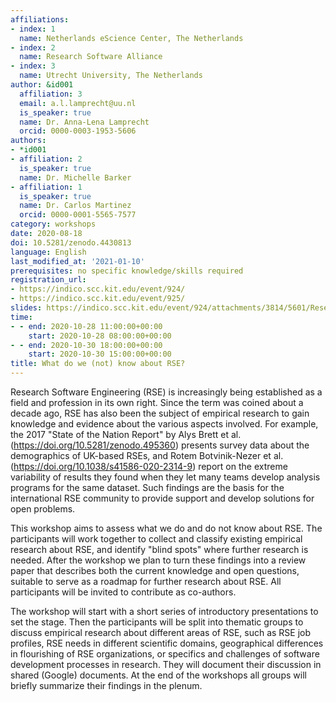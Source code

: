 ```yaml
---
affiliations:
- index: 1
  name: Netherlands eScience Center, The Netherlands
- index: 2
  name: Research Software Alliance
- index: 3
  name: Utrecht University, The Netherlands
author: &id001
  affiliation: 3
  email: a.l.lamprecht@uu.nl
  is_speaker: true
  name: Dr. Anna-Lena Lamprecht
  orcid: 0000-0003-1953-5606
authors:
- *id001
- affiliation: 2
  is_speaker: true
  name: Dr. Michelle Barker
- affiliation: 1
  is_speaker: true
  name: Dr. Carlos Martinez
  orcid: 0000-0001-5565-7577
category: workshops
date: 2020-08-18
doi: 10.5281/zenodo.4430813
language: English
last_modified_at: '2021-01-10'
prerequisites: no specific knowledge/skills required
registration_url:
- https://indico.scc.kit.edu/event/924/
- https://indico.scc.kit.edu/event/925/
slides: https://indico.scc.kit.edu/event/924/attachments/3814/5601/Research_on_RSE.pptx
time:
- - end: 2020-10-28 11:00:00+00:00
    start: 2020-10-28 08:00:00+00:00
- - end: 2020-10-30 18:00:00+00:00
    start: 2020-10-30 15:00:00+00:00
title: What do we (not) know about RSE?
---
```


Research Software Engineering (RSE) is increasingly being established as a field and profession in its own right. Since the term was coined about a decade ago, RSE has also been the subject of empirical research to gain knowledge and evidence about the various aspects involved. For example, the 2017 "State of the Nation Report" by Alys Brett et al. (https://doi.org/10.5281/zenodo.495360) presents survey data about the demographics of UK-based RSEs, and Rotem Botvinik-Nezer et al. (https://doi.org/10.1038/s41586-020-2314-9) report on the extreme variability of results they found when they let many teams develop analysis programs for the same dataset. Such findings are the basis for the international RSE community to provide support and develop solutions for open problems.

This workshop aims to assess what we do and do not know about RSE. The participants will work together to collect and classify existing empirical research about RSE, and identify "blind spots" where further research is needed. After the workshop we plan to turn these findings into a review paper that describes both the current knowledge and open questions, suitable to serve as a roadmap for further research about RSE. All participants will be invited to contribute as co-authors.

The workshop will start with a short series of introductory presentations to set the stage. Then the participants will be split into thematic groups to discuss empirical research about different areas of RSE, such as RSE job profiles, RSE needs in different scientific domains, geographical differences in flourishing of RSE organizations, or specifics and challenges of software development processes in research. They will document their discussion in shared (Google) documents. At the end of the workshops all groups will briefly summarize their findings in the plenum.